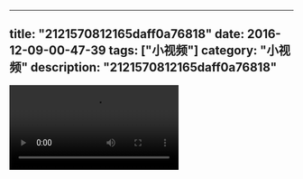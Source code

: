 
---
title: "2121570812165daff0a76818"
date: 2016-12-09-00-47-39
tags: ["小视频"]
category: "小视频"
description: "2121570812165daff0a76818"
---
<video src="http://ohtsqip0g.bkt.clouddn.com/2121570812165daff0a76818.mp4" controls="controls"></video>

